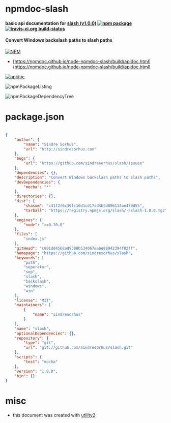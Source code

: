 # npmdoc-slash

#### basic api documentation for  [slash (v1.0.0)](https://github.com/sindresorhus/slash)  [![npm package](https://img.shields.io/npm/v/npmdoc-slash.svg?style=flat-square)](https://www.npmjs.org/package/npmdoc-slash) [![travis-ci.org build-status](https://api.travis-ci.org/npmdoc/node-npmdoc-slash.svg)](https://travis-ci.org/npmdoc/node-npmdoc-slash)

#### Convert Windows backslash paths to slash paths

[![NPM](https://nodei.co/npm/slash.png?downloads=true&downloadRank=true&stars=true)](https://www.npmjs.com/package/slash)

- [https://npmdoc.github.io/node-npmdoc-slash/build/apidoc.html](https://npmdoc.github.io/node-npmdoc-slash/build/apidoc.html)

[![apidoc](https://npmdoc.github.io/node-npmdoc-slash/build/screenCapture.buildCi.browser.%252Ftmp%252Fbuild%252Fapidoc.html.png)](https://npmdoc.github.io/node-npmdoc-slash/build/apidoc.html)

![npmPackageListing](https://npmdoc.github.io/node-npmdoc-slash/build/screenCapture.npmPackageListing.svg)

![npmPackageDependencyTree](https://npmdoc.github.io/node-npmdoc-slash/build/screenCapture.npmPackageDependencyTree.svg)



# package.json

```json

{
    "author": {
        "name": "Sindre Sorhus",
        "url": "http://sindresorhus.com"
    },
    "bugs": {
        "url": "https://github.com/sindresorhus/slash/issues"
    },
    "dependencies": {},
    "description": "Convert Windows backslash paths to slash paths",
    "devDependencies": {
        "mocha": "*"
    },
    "directories": {},
    "dist": {
        "shasum": "c41f2f6c39fc16d1cd17ad4b5d896114ae470d55",
        "tarball": "https://registry.npmjs.org/slash/-/slash-1.0.0.tgz"
    },
    "engines": {
        "node": ">=0.10.0"
    },
    "files": [
        "index.js"
    ],
    "gitHead": "c801dd4568ad9380b534067eabe88942394f82ff",
    "homepage": "https://github.com/sindresorhus/slash",
    "keywords": [
        "path",
        "seperator",
        "sep",
        "slash",
        "backslash",
        "windows",
        "win"
    ],
    "license": "MIT",
    "maintainers": [
        {
            "name": "sindresorhus"
        }
    ],
    "name": "slash",
    "optionalDependencies": {},
    "repository": {
        "type": "git",
        "url": "git://github.com/sindresorhus/slash.git"
    },
    "scripts": {
        "test": "mocha"
    },
    "version": "1.0.0",
    "bin": {}
}
```



# misc
- this document was created with [utility2](https://github.com/kaizhu256/node-utility2)

